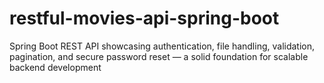 # restful-movies-api-spring-boot
Spring Boot REST API showcasing authentication, file handling, validation, pagination, and secure password reset — a solid foundation for scalable backend development
